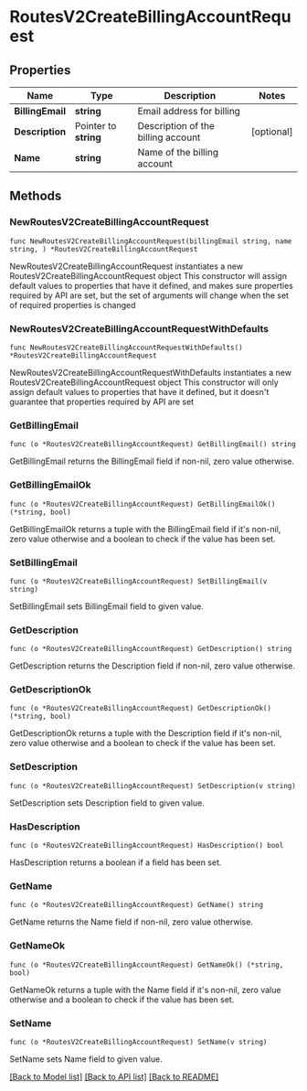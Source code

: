 # RoutesV2CreateBillingAccountRequest

## Properties

Name | Type | Description | Notes
------------ | ------------- | ------------- | -------------
**BillingEmail** | **string** | Email address for billing | 
**Description** | Pointer to **string** | Description of the billing account | [optional] 
**Name** | **string** | Name of the billing account | 

## Methods

### NewRoutesV2CreateBillingAccountRequest

`func NewRoutesV2CreateBillingAccountRequest(billingEmail string, name string, ) *RoutesV2CreateBillingAccountRequest`

NewRoutesV2CreateBillingAccountRequest instantiates a new RoutesV2CreateBillingAccountRequest object
This constructor will assign default values to properties that have it defined,
and makes sure properties required by API are set, but the set of arguments
will change when the set of required properties is changed

### NewRoutesV2CreateBillingAccountRequestWithDefaults

`func NewRoutesV2CreateBillingAccountRequestWithDefaults() *RoutesV2CreateBillingAccountRequest`

NewRoutesV2CreateBillingAccountRequestWithDefaults instantiates a new RoutesV2CreateBillingAccountRequest object
This constructor will only assign default values to properties that have it defined,
but it doesn't guarantee that properties required by API are set

### GetBillingEmail

`func (o *RoutesV2CreateBillingAccountRequest) GetBillingEmail() string`

GetBillingEmail returns the BillingEmail field if non-nil, zero value otherwise.

### GetBillingEmailOk

`func (o *RoutesV2CreateBillingAccountRequest) GetBillingEmailOk() (*string, bool)`

GetBillingEmailOk returns a tuple with the BillingEmail field if it's non-nil, zero value otherwise
and a boolean to check if the value has been set.

### SetBillingEmail

`func (o *RoutesV2CreateBillingAccountRequest) SetBillingEmail(v string)`

SetBillingEmail sets BillingEmail field to given value.


### GetDescription

`func (o *RoutesV2CreateBillingAccountRequest) GetDescription() string`

GetDescription returns the Description field if non-nil, zero value otherwise.

### GetDescriptionOk

`func (o *RoutesV2CreateBillingAccountRequest) GetDescriptionOk() (*string, bool)`

GetDescriptionOk returns a tuple with the Description field if it's non-nil, zero value otherwise
and a boolean to check if the value has been set.

### SetDescription

`func (o *RoutesV2CreateBillingAccountRequest) SetDescription(v string)`

SetDescription sets Description field to given value.

### HasDescription

`func (o *RoutesV2CreateBillingAccountRequest) HasDescription() bool`

HasDescription returns a boolean if a field has been set.

### GetName

`func (o *RoutesV2CreateBillingAccountRequest) GetName() string`

GetName returns the Name field if non-nil, zero value otherwise.

### GetNameOk

`func (o *RoutesV2CreateBillingAccountRequest) GetNameOk() (*string, bool)`

GetNameOk returns a tuple with the Name field if it's non-nil, zero value otherwise
and a boolean to check if the value has been set.

### SetName

`func (o *RoutesV2CreateBillingAccountRequest) SetName(v string)`

SetName sets Name field to given value.



[[Back to Model list]](../README.md#documentation-for-models) [[Back to API list]](../README.md#documentation-for-api-endpoints) [[Back to README]](../README.md)


